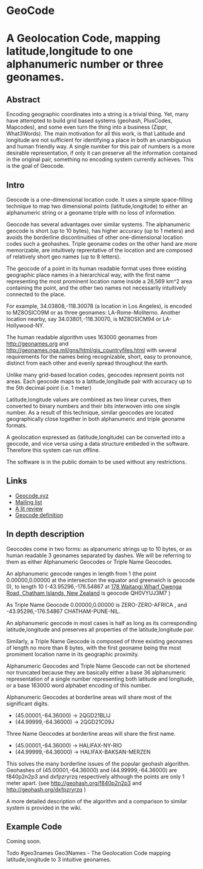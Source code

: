 # GeoCode
A Geolocation Code, mapping latitude,longitude to one alphanumeric number or three geonames.
==================



## Abstract

Encoding geographic coordinates into a string is a trivial thing. Yet, many have attempted to build grid based systems (geohash, PlusCodes, Mapcodes), and some even turn the thing into a business (Zippr, What3Words). The main motivation for all this work, is that Latitude and longitude are not sufficient for identifying a place in both an unambiguous and human friendly way. A single number for this pair of numbers is a more desirable representation, if only it can preserve all the information contained in the original pair, something no encoding system currently achieves. This is the goal of Geocode.


## Intro

Geocode is a one-dimensional location code. It uses a simple space-filling technique to map two dimensional points (latitude,longitude) to either an alphanumeric string or a geoname triple with no loss of information.

Geocode has several advantages over similar systems. The alphanumeric geocode is short (up to 10 bytes), has higher accuracy (up to 1 meters) and avoids the borderline discontinuities of other one-dimensional location codes such a geohashes. Triple geoname codes on the other hand are more memorizable, are intuitively reprentative of the location and are composed of relatively short geo names (up to 8 letters).

The geocode of a point in its human readable format uses three existing geographic place names in a hierarchical way, with the first name representing the most prominent location name inside a 26,569 km^2 area containing the point, and the other two names not necessarily intuitively connected to the place.

For example,  34.03808,-118.30078 (a location in Los Angeles), is encoded to MZ8OSICO9M or as three geonames: LA-Rome-Moliterno. Another location nearby, say 34.03801,-118.30070, is MZ8OSICM94 or LA-Hollywood-NY.

The human readable algorithm uses 163000 geonames from http://geonames.org and http://geonames.nga.mil/gns/html/gis_countryfiles.html with several requirements for the names being recognizable, short, easy to pronounce, distinct from each other and evenly spread throughout the earth.

Unlike many grid-based location codes, geocodes represent points not areas. Each geocode maps to a latitude,longitude pair with accuracy up to the 5th decimal point (i.e. 1 meter)

Latitude,longitude values are combined as two linear curves, then converted to binary numbers and their bits interwoven into one single number. As a result of this technique, similar geocodes are located geographically close together in both alphanumeric and triple geoname formats.

A geolocation expressed as (latitude,longitude) can be converted into a geocode, and vice versa using a data structure embeded in the software. Therefore this system can run offline.

The software is in the public domain to be used without any restrictions.


Links
-----
 * [Geocode.xyz](https://geocode.xyz/)
 * [Mailing list](https://groups.google.com/forum/#!forum/geocode)
 * [A lit review](https://github.com/eruci/geocode/wiki/Comparison-to-similar-systems)
 * [Geocode definition](https://github.com/eruci/geocode/wiki/Geocode)

In depth description
-----------
Geocodes come in two forms: as alpanumeric strings up to 10 bytes, or as human readable 3 geonames separated by dashes. We will be referring to them as either Alphanumeric Geocodes or Triple Name Geocodes.

An alphanumeric geocode ranges in length from 1 (the point 0.00000,0.00000 at the intersection the equator and greenwich is geocode 0), to length 10 (-43.95296,-176.54867 at [178 Waitangi Wharf Owenga Road, Chatham Islands, New Zealand](https://geocode.xyz/178%20Waitangi%20Wharf%20Owenga%20Road,%20Chatham%20Islands,%20Ch%20%20New%20Zealand) is geocode QH0VYUJ3M7 )

As Triple Name Geocode 0.00000,0.00000 is ZERO-ZERO-AFRICA , and -43.95296,-176.54867 CHATHAM-PUNE-NIL.

An alphanumeric geocode in most cases is half as long as its corresponding latitude,longitude and preserves all properties of the latitude,longitude pair. 

Similarly, a Triple Name Geocode is composed of three existing geonames of length no more than 8 bytes, with the first geoname being the most promiment location name in its geographic proximity.

Alphanumeric Geocodes and Triple Name Geocode can not be shortened nor truncated because they are basically either a base 36 alphanumeric representation of a single number representing both latitude and longitude, or a base 163000 word alphabet encoding of this number. 

Alphanumeric Geocodes at borderline areas will share most of the significant digits.
   * (45.00001,-64.36000) -> 2QGD21BLIJ
   * (44.99999,-64.36000) -> 2QGD21C09J
  
Three Name Geocodes at borderline areas will share the first name.
   * (45.00001,-64.36000) -> HALIFAX-NY-RIO
   * (44.99999,-64.36000) -> HALIFAX-BAKSAN-MERZEN
   
This solves the many borderline issues of the popular geohash algorithm. Geohashes of (45.00001,-64.36000) and (44.99999,-64.36000) are f840p2n2p3 and dxfpzryrzq respectively although the points are only 1 meter apart. (see http://geohash.org/f840p2n2p3  and http://geohash.org/dxfpzryrzq )
   
A more detailed description of the algorithm and a comparison to similar system is provided in the wiki.

Example Code
------------
Coming soon.


Todo
#geo3names
Geo3Names - The Geolocation Code mapping latitude,longitude to 3 intuitive geonames.
